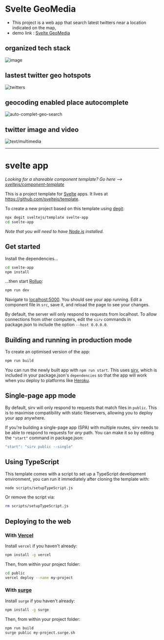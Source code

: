 # Svelte GeoMedia
- This project is a web app that search latest twitters near a location indicated on the map,
- demo link : [Svelte GeoMedia ](https://svelte-media.vercel.app/)

## organized tech stack
![image](https://user-images.githubusercontent.com/24782000/89019072-c35c2e80-d2ea-11ea-9610-f47e165eca22.png)
## lastest twitter geo hotspots
![twitters](https://user-images.githubusercontent.com/24782000/89018415-db7f7e00-d2e9-11ea-957f-3316fba2de24.png)
## geocoding enabled place autocomplete
![auto-complet-geo-search](https://user-images.githubusercontent.com/24782000/89018518-023db480-d2ea-11ea-8390-f5b1fa398b00.png)
## twitter image and video
![text/multimedia](https://user-images.githubusercontent.com/24782000/89018706-40d36f00-d2ea-11ea-9302-fdfbac148b38.png)





---

# svelte app
*Looking for a shareable component template? Go here --> [sveltejs/component-template](https://github.com/sveltejs/component-template)*


This is a project template for [Svelte](https://svelte.dev) apps. It lives at https://github.com/sveltejs/template.

To create a new project based on this template using [degit](https://github.com/Rich-Harris/degit):

```bash
npx degit sveltejs/template svelte-app
cd svelte-app
```

*Note that you will need to have [Node.js](https://nodejs.org) installed.*


## Get started

Install the dependencies...

```bash
cd svelte-app
npm install
```

...then start [Rollup](https://rollupjs.org):

```bash
npm run dev
```

Navigate to [localhost:5000](http://localhost:5000). You should see your app running. Edit a component file in `src`, save it, and reload the page to see your changes.

By default, the server will only respond to requests from localhost. To allow connections from other computers, edit the `sirv` commands in package.json to include the option `--host 0.0.0.0`.


## Building and running in production mode

To create an optimised version of the app:

```bash
npm run build
```

You can run the newly built app with `npm run start`. This uses [sirv](https://github.com/lukeed/sirv), which is included in your package.json's `dependencies` so that the app will work when you deploy to platforms like [Heroku](https://heroku.com).


## Single-page app mode

By default, sirv will only respond to requests that match files in `public`. This is to maximise compatibility with static fileservers, allowing you to deploy your app anywhere.

If you're building a single-page app (SPA) with multiple routes, sirv needs to be able to respond to requests for *any* path. You can make it so by editing the `"start"` command in package.json:

```js
"start": "sirv public --single"
```

## Using TypeScript

This template comes with a script to set up a TypeScript development environment, you can run it immediately after cloning the template with:

```bash
node scripts/setupTypeScript.js
```

Or remove the script via:

```bash
rm scripts/setupTypeScript.js
```

## Deploying to the web

### With [Vercel](https://vercel.com)

Install `vercel` if you haven't already:

```bash
npm install -g vercel
```

Then, from within your project folder:

```bash
cd public
vercel deploy --name my-project
```

### With [surge](https://surge.sh/)

Install `surge` if you haven't already:

```bash
npm install -g surge
```

Then, from within your project folder:

```bash
npm run build
surge public my-project.surge.sh
```
